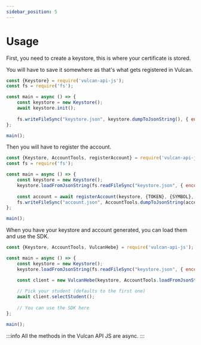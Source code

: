 ```yaml
---
sidebar_position: 5
---
```


# Usage

First, you need to create a keystore, this is where your certificate is stored.

You will have to save it somewhere as that's what gets registered in Vulcan.

```js
const {Keystore} = require('vulcan-api-js');
const fs = require('fs');

const main = async () => {
    const keystore = new Keystore();
    await keystore.init();
    
    fs.writeFileSync("keystore.json", keystore.dumpToJsonString(), { encoding: 'utf-8' });
};

main();
```

Then you will have to register the account.

```js
const {Keystore, AccountTools, registerAccount} = require('vulcan-api-js');
const fs = require('fs');

const main = async () => {
    const keystore = new Keystore();
    keystore.loadFromJsonString(fs.readFileSync("keystore.json", { encoding: 'utf-8' }));
    
    const account = await registerAccount(keystore, {TOKEN}, {SYMBOL}, {PIN});
    fs.writeFileSync("account.json", AccountTools.dumpToJsonString(account), { encoding: 'utf-8' });
};

main();
```

When you have your keystore and account generated, you can load them and use the SDK.

```js
const {Keystore, AccountTools, VulcanHebe} = require('vulcan-api-js');

const main = async () => {
    const keystore = new Keystore();
    keystore.loadFromJsonString(fs.readFileSync("keystore.json", { encoding: 'utf-8' }));

    const client = new VulcanHebe(keystore, AccountTools.loadFromJsonString(fs.readFileSync("account.json", { encoding: 'utf-8' })));
    
    // Pick your student (defaults to the first one)
    await client.selectStudent();
    
    // You can use the SDK here
};

main();
```

:::info
All the methods in the Vulcan API JS are async.
:::